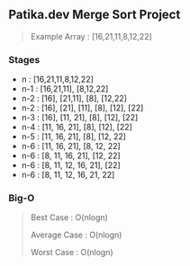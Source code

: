 ## Patika.dev Merge Sort Project

> Example Array : [16,21,11,8,12,22]

### Stages

* n   : [16,21,11,8,12,22]
* n-1 : [16,21,11], [8,12,22]
* n-2 : [16], [21,11], [8], [12,22]
* n-2 : [16], [21], [11], [8], [12], [22]
* n-3 : [16], [11, 21], [8], [12], [22]
* n-4 : [11, 16, 21], [8], [12], [22]
* n-5 : [11, 16, 21], [8], [12, 22]
* n-6 : [11, 16, 21], [8, 12, 22]
* n-6 : [8, 11, 16, 21], [12, 22]
* n-6 : [8, 11, 12, 16, 21], [22]
* n-6 : [8, 11, 12, 16, 21, 22]

### Big-O

> Best Case : O(nlogn)
>
> Average Case : O(nlogn)
>
> Worst Case : O(nlogn)